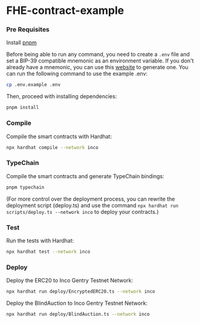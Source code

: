 # FHE-contract-example
### Pre Requisites

Install [pnpm](https://pnpm.io/installation)

Before being able to run any command, you need to create a `.env` file and set a BIP-39 compatible mnemonic as an
environment variable. If you don't already have a mnemonic, you can use this [website](https://iancoleman.io/bip39/) to
generate one. You can run the following command to use the example .env:

```sh
cp .env.example .env
```
Then, proceed with installing dependencies:

```sh
pnpm install
```

### Compile

Compile the smart contracts with Hardhat:

```sh
npx hardhat compile --network inco
```

### TypeChain

Compile the smart contracts and generate TypeChain bindings:

```sh
pnpm typechain
```
(For more control over the deployment process, you can rewrite the deployment script (deploy.ts) and use the command
`npx hardhat run scripts/deploy.ts --network inco` to deploy your contracts.)
### Test

Run the tests with Hardhat:

```sh
npx hardhat test --network inco
```

### Deploy

Deploy the ERC20 to Inco Gentry Testnet Network:

```sh
npx hardhat run deploy/EncryptedERC20.ts --network inco 
```
Deploy the BlindAuction to Inco Gentry Testnet Network:

```sh
npx hardhat run deploy/BlindAuction.ts --network inco 
```